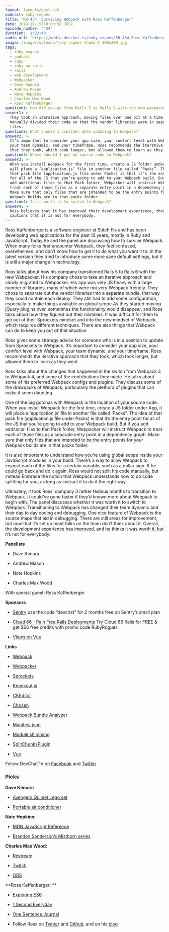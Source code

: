 ```yaml
---
layout: layouts/post.njk
podcast: ruby-rogues
title: 'RR 434: Surviving Webpack with Ross Kaffenberger'
date: 2019-10-15T10:00:58.765Z
episode_number: '434'
duration: '1:23:43'
audio_url: 'https://media.devchat.tv/ruby-rogues/RR_434_Ross_Kaffenberger.mp3'
image: /images/uploads/ruby-rogues-thumb-1-300x300.jpg
tags:
  - ruby_rogues
  - podcast
  - ruby
  - ruby on rails
  - rails
  - web development
  - Webpacker
  - Dave Kumura
  - Andrew Mason
  - Nate Hopkins
  - Charles Max Wood
  - Ross Kaffenberger
question1: How did you go from Rails 5 to Rails 6 with the new webpacker?
answer1: >-
  They took an iterative approach, moving files over one bit at a time. They
  manually divided their code so that the vendor libraries were in separate
  files. 
question2: What should I consider when updating to Webpack?
answer2: >-
  It’s important to consider your app size, your comfort level with Webpack,
  your team dynamic, and your timeframe. Ross recommends the iterative approach
  that they took, which took longer, but allowed them to learn as they went.
question3: Where should I put my source code in Webpack?
answer3: >-
  When you install Webpack for the first time, create a JS folder under App, it
  will place a ‘application.js’ file in another file called ‘Packs”. The idea of
  that pack file (application.js file under Packs) is that it’s the entry point
  for all of the JS that you’re going to add to your Webpack build. But if you
  add additional files to that Pack folder, Webpacker will instruct Webpack to
  treat each of those files as a separate entry point in a dependency graph.
  Make sure that only files that are intended to be the entry points for your
  Webpack builds are in that packs folder.
question4: Is it worth it to switch to Webpack?
answer4: >-
  Ross believes that it has improved their development experience, though he
  cautions that it is not for everybody.
---
```


Ross Kaffenberger is a software engineer at Stitch Fix and has been developing web applications for the past 12 years, mostly in Ruby and JavaScript. Today he and the panel are discussing how to survive Webpack. When many folks first encounter Webpack, they feel confused, overwhelmed, and don’t know how to get it to do what you want it to. In the latest version they tried to introduce some more sane default settings, but it is still a major change in technology. 

Ross talks about how his company transitioned Rails 5 to Rails 6 with the new Webpacker. His company chose to take an iterative approach and slowly migrated to Webpacker. His app was very JS heavy with a large number of libraries, many of which were not very Webpack friendly. They chose to separate out the vendor libraries into a separate bundle, that way they could contain each deploy. They still had to add some configuration, especially to make things available on global scope.As they started moving jQuery plugins over, sometimes the functionality would disappear, and Ross talks about how they figured out their mistakes. It was difficult for them to get out of their Sprockets mindset and into the new mindset of Webpack, which requires different techniques. There are also things that Webpack can do to keep you out of that situation

Ross gives some strategy advice for someone who is in a position to update from Sprockets to Webpack. It’s important to consider your app size, your comfort level with Webpack, your team dynamic, and your timeframe. Ross recommends the iterative approach that they took, which took longer, but allowed them to learn as they went. 

Ross talks about the changes that happened in the switch from Webpack 3 to Webpack 4, and some of the contributions they made. He talks about some of his preferred Webpack configs and plugins. They discuss some of the drawbacks of Webpack, particularly the plethora of plugins that can make it seem daunting.
 
One of the big gotchas with Webpack is the location of your source code. When you install Webpack for the first time, create a JS folder under App, it will place a ‘application.js’ file in another file called ‘Packs”. The idea of that pack file (application.js file under Packs) is that it’s the entry point for all of the JS that you’re going to add to your Webpack build. But if you add additional files to that Pack folder, Webpacker will instruct Webpack to treat each of those files as a separate entry point in a dependency graph. Make sure that only files that are intended to be the entry points for your Webpack builds are in that packs folder.

It is also important to understand how you’re using global scope inside your JavaScript modules in your build. There’s a way to allow Webpack to inspect each of the files for a certain variable, such as a dollar sign. If he could go back and do it again, Ross would not split his code manually, but instead Embrace the notion that Webpack understands how to do code splitting for you, as long as instruct it to do it the right way.


Ultimately, it took Ross’ company 3 rather tedious months to transition to Webpack. It could’ve gone faster if they’d known more about Webpack to begin with. The panel discusses whether it was worth it to switch to Webpack. Transitioning to Webpack has changed their team dynamic and their day to day coding and debugging. One nice feature of Webpack is the source maps that aid in debugging. There are still areas for improvement, but now that it’s set up most folks on the team don’t think about it. Overall, the development experience has improved, and he thinks it was worth it, but it’s not for everybody.

**Panelists**

* Dave Kimura

* Andrew Mason

* Nate Hopkins

* Charles Max Wood

With special guest: Ross Kaffenberger

**Sponsors**

* [Sentry](http://sentry.io/) use the code “devchat” for 2 months free on Sentry’s small plan

* [Cloud 66 - Pain Free Rails Deployments](https://cloud66.com/rails?utm_source=-&utm_medium=-&utm_campaign=ruby-rogues) Try Cloud 66 Rails for FREE & get $66 free credits with promo code RubyRogues

* [Views on Vue](https://devchat.tv/views-on-vue/)

**Links**

* [Webpack](https://webpack.js.org/)

* [Webpacker](https://github.com/rails/webpacker)

* [Sprockets](https://github.com/rails/sprockets) 

* [Knockout.js](https://knockoutjs.com/)

* [CKEditor](https://ckeditor.com/)

* [Chosen](https://harvesthq.github.io/chosen/)

* [Webpack Bundle Analyzer](https://www.npmjs.com/package/webpack-bundle-analyzer)

* [Manifest.json](https://developer.mozilla.org/en-US/docs/Mozilla/Add-ons/WebExtensions/manifest.json)

* [Module shimming](https://webpack.js.org/guides/shimming/)

* [SplitChunksPlugin](https://webpack.js.org/plugins/split-chunks-plugin/)

* [Vue](https://vuejs.org/)

Follow DevChatTV on [Facebook](https://www.facebook.com/DevChattv/?__tn__=%2Cd%2CP-R&eid=ARDBDrBnK71PDmx_8gE_IeIEo5SnM7cyzylVBjAwfaOo1ck_6q3GXuRBfaUQZaWVvFGyEVjrhDwnS_tV) and [Twitter](https://twitter.com/devchattv?lang=en)


### **Picks**

**Dave Kimura:**

* [Avengers Quinjet Lego set](https://www.lego.com/en-us/product/avengers-ultimate-quinjet-76126)

* [Portable air conditioner](https://www.homedepot.com/p/LG-Electronics-8-000-BTU-5-500-BTU-DOE-Portable-Air-Conditioner-115-Volt-w-Dehumidifier-Function-and-LCD-Remote-in-White-LP0817WSR/300422892)

**Nate Hopkins:**

* [MDN JavaScript Reference](https://developer.mozilla.org/en-US/docs/Web/JavaScript/Reference)

* [Brandon Sanderson’s Mistborn series ](https://www.goodreads.com/series/40910-mistborn)

**Charles Max Wood:**

* [Restream](https://restream.io/)

* [Twitch](https://www.twitch.tv/)

* [OBS](https://obsproject.com/)

**Ross Kaffenberger: **

* [Exploring ES6](https://exploringjs.com/es6/)

* [1 Second Everyday](https://1se.co/)

* [One Sentence Journal](https://gretchenrubin.com/2007/08/why-i-started-k/)

* Follow Ross on [Twitter](https://twitter.com/rossta?lang=en) and [Github](https://github.com/rossta), and on his [blog](https://rossta.net/)


<!-- Docs to Markdown version 1.0β17 -->
